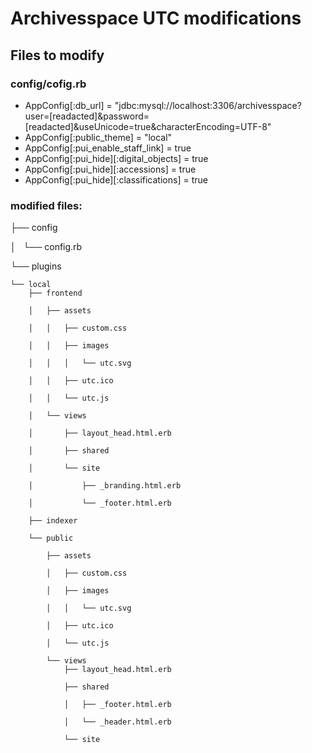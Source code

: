 # Archivesspace UTC modifications

## Files to modify
### config/cofig.rb
- AppConfig[:db_url] = "jdbc:mysql://localhost:3306/archivesspace?user=[readacted]&password=[readacted]&useUnicode=true&characterEncoding=UTF-8"
- AppConfig[:public_theme] = "local"
- AppConfig[:pui_enable_staff_link] = true
- AppConfig[:pui_hide][:digital_objects] = true
- AppConfig[:pui_hide][:accessions] = true
- AppConfig[:pui_hide][:classifications] = true
### modified files:


├── config

│   └── config.rb

└── plugins

    └── local
        ├── frontend

        │   ├── assets

        │   │   ├── custom.css

        │   │   ├── images

        │   │   │   └── utc.svg

        │   │   ├── utc.ico

        │   │   └── utc.js

        │   └── views

        │       ├── layout_head.html.erb

        │       ├── shared

        │       └── site

        │           ├── _branding.html.erb

        │           └── _footer.html.erb

        ├── indexer

        └── public

            ├── assets

            │   ├── custom.css

            │   ├── images

            │   │   └── utc.svg

            │   ├── utc.ico

            │   └── utc.js

            └── views
                ├── layout_head.html.erb

                ├── shared

                │   ├── _footer.html.erb

                │   └── _header.html.erb

                └── site
